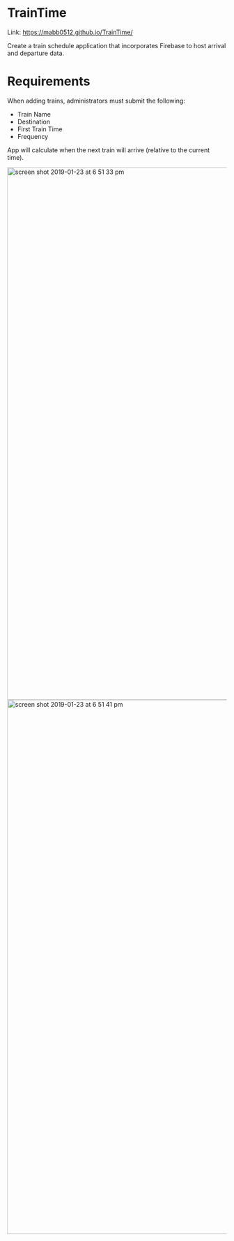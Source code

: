 # TrainTime
Link: https://mabb0512.github.io/TrainTime/

Create a train schedule application that incorporates Firebase to host arrival and departure data.

# Requirements
When adding trains, administrators must submit the following:
  * Train Name
  * Destination
  * First Train Time
  * Frequency
  
App will calculate when the next train will arrive (relative to the current time).

<img width="1220" alt="screen shot 2019-01-23 at 6 51 33 pm" src="https://user-images.githubusercontent.com/41712316/51644926-f6787180-1f3f-11e9-9982-1e858c352b4d.png">
<img width="1224" alt="screen shot 2019-01-23 at 6 51 41 pm" src="https://user-images.githubusercontent.com/41712316/51644927-f6787180-1f3f-11e9-9ec9-81ef4d0c0ba2.png">
